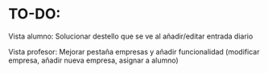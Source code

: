 # TO-DO:
Vista alumno:
Solucionar destello que se ve al añadir/editar entrada diario

Vista profesor:
Mejorar pestaña empresas y añadir funcionalidad (modificar empresa, añadir nueva empresa, asignar a alumno)
